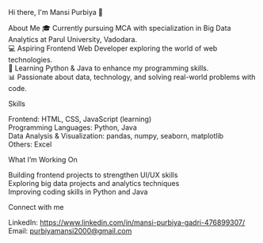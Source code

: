 Hi there, I'm Mansi Purbiya 👋

About Me
🎓 Currently pursuing MCA with specialization in Big Data Analytics at Parul University, Vadodara. </br>
💻 Aspiring Frontend Web Developer exploring the world of web technologies.</br>
🐍 Learning Python & Java to enhance my programming skills.</br>
📊 Passionate about data, technology, and solving real-world problems with code.</br>

Skills

Frontend: HTML, CSS, JavaScript (learning)</br>
Programming Languages: Python, Java </br>
Data Analysis & Visualization: pandas, numpy, seaborn, matplotlib</br>
Others: Excel   </br>

What I’m Working On

Building frontend projects to strengthen UI/UX skills  </br>
Exploring big data projects and analytics techniques  </br>
Improving coding skills in Python and Java  </br>

Connect with me

LinkedIn: https://www.linkedin.com/in/mansi-purbiya-gadri-476899307/  </br>
Email: purbiyamansi2000@gmail.com   </br>
